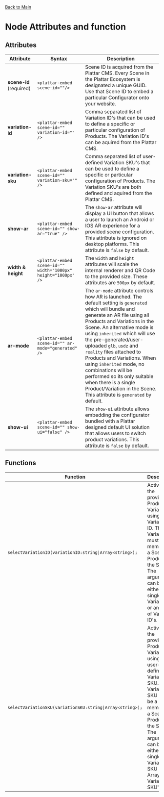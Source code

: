 [Back to Main](./)
# Node Attributes and function 

## Attributes
| Attribute               | Syntax                                                |   Description                                       |
|-------------------------|-------------------------------------------------------|-----------------------------------------------------|
| **scene-id** (required) | ```<plattar-embed scene-id=""/>```                    |Scene ID is acquired from the Plattar CMS. Every Scene in the Plattar Ecosystem is designated a unique GUID. Use that Scene ID to embed a particular Configurator onto your website.                                                    | 
| **variation-id**        | ```<plattar-embed scene-id="" variation-id="" />```   |Comma separated list of Variation ID's that can be used to define a specific or particular configuration of Products. The Variation ID's can be aquired from the Plattar CMS.| 
| **variation-sku**       |```<plattar-embed scene-id="" variation-sku="" />```   | Comma separated list of user-defined Variation SKU's that can be used to define a specific or particular configuration of Products. The Variation SKU's are both defined and aquired from the Plattar CMS.                            | 
| **show-ar**             |```<plattar-embed scene-id="" show-ar="true" />```     | The `show-ar` attribute will display a UI button that allows a user to launch an Android or IOS AR experience for a provided scene configuration. This attribute is ignored on desktop platforms. This attribute is `false` by default.    |   
| **width & height**      |```<plattar-embed scene-id="" width="1000px" height="1000px" />```   |The `width` and `height` attributes will scale the internal renderer and QR Code to the provided size. These attributes are `500px` by default.                                                                             |  
| **ar-mode**             |```<plattar-embed scene-id="" ar-mode="generated" />```|  The `ar-mode` attribute controls how AR is launched. The default setting is `generated` which will bundle and generate an AR file using all Products and Variations in the Scene. An alternative mode is using `inherited` which will use the pre-generated/user-uploaded `glb`, `usdz` and `reality` files attached to Products and Variations. When using `inherited` mode, no combinations will be performed so its only suitable when there is a single Product/Variation in the Scene. This attribute is `generated` by default.                                                                       |
| **show-ui**             |```<plattar-embed scene-id="" show-ui="false" />```    | The `show-ui` attribute allows embedding the configurator bundled with a Plattar designed default UI solution that allows users to switch product variations. This attribute is `false` by default.                                       |  


## Functions

| Function | Description                                                                                                                                                                                                                        |
|----------|------------------------------------------------------------------------------------------------------------------------------------------------------------------------------------------------------------------------------------|
| ```selectVariationID(variationID:string\|Array<string>);```   | Activates the provided Product Variation using a Variation ID. The Variation ID must be a member of a Scene Product in the Scene. The argument can be either a single Variation ID or an Array of Variation ID's.                  |
| ```selectVariationSKU(variationSKU:string\|Array<string>);```   | Activates the provided Product Variation using a user-defined Variation SKU. The Variation SKU must be a member of a Scene Product in the Scene. The argument can be either a single Variation SKU or an Array of Variation SKU's. |